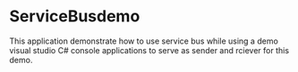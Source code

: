 # ServiceBusdemo

This application demonstrate how to use service bus while using a demo visual studio C# console applications to serve as sender and rciever for this demo.
